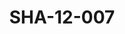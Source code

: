 ---
pid: SHA-12-007
title: SHA-12-007
language: ar
collection: شرحبيل احمد
original_label: 
rights: شرحبيل احمد
location_of_original: شرحبيل احمد
photographer_or_studio: 
scanned_from: photograph 9.9 by 15.1
_date: '1988'
location: الامارات، العين
description: شرحبيل احمد واثنين اخرين في حافلة
additional_notes: 
permission_display: 'yes'
on_server: 'no'
on_website: 'no'
permalink: /photopages/ar/SHA-12-007.html
layout: photo-page
---